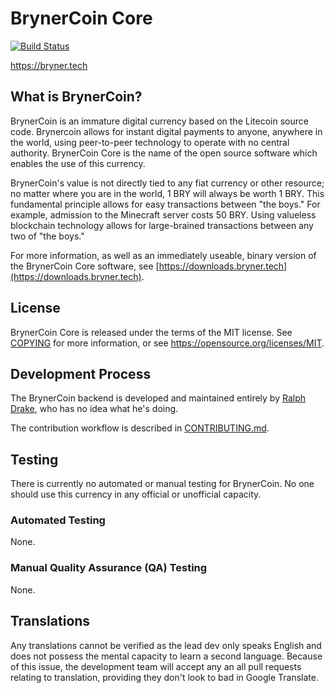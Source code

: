 BrynerCoin Core
=====================================

[![Build Status](https://travis-ci.org/BrynerCoin-Foundation/brynercoin.svg?branch=brynercoin)](https://travis-ci.org/BrynerCoin-Foundation/brynercoin)

https://bryner.tech

What is BrynerCoin?
----------------

BrynerCoin is an immature digital currency based on the Litecoin source code.
Brynercoin allows for instant digital payments to anyone, anywhere in the world,
using peer-to-peer technology to operate with no central authority. BrynerCoin
Core is the name of the open source software which enables the use of this
currency.

BrynerCoin's value is not directly tied to any fiat currency or other resource;
no matter where you are in the world, 1 BRY will always be worth 1 BRY. This
fundamental principle allows for easy transactions between "the boys." For
example, admission to the Minecraft server costs 50 BRY. Using valueless
blockchain technology allows for large-brained transactions between any two of
"the boys." 

For more information, as well as an immediately useable, binary version of
the BrynerCoin Core software, see
[https://downloads.bryner.tech](https://downloads.bryner.tech).

License
-------

BrynerCoin Core is released under the terms of the MIT license. See
[COPYING](COPYING) for more information, or see
https://opensource.org/licenses/MIT.

Development Process
-------------------

The BrynerCoin backend is developed and maintained entirely by 
[Ralph Drake](https://github.com/RalphORama), who has no idea what he's doing.

The contribution workflow is described in [CONTRIBUTING.md](CONTRIBUTING.md).

Testing
-------

There is currently no automated or manual testing for BrynerCoin. No one should
use this currency in any official or unofficial capacity.

### Automated Testing

None.

### Manual Quality Assurance (QA) Testing

None.

Translations
------------

Any translations cannot be verified as the lead dev only speaks English and
does not possess the mental capacity to learn a second language. Because of
this issue, the development team will accept any an all pull requests
relating to translation, providing they don't look to bad in Google Translate.
